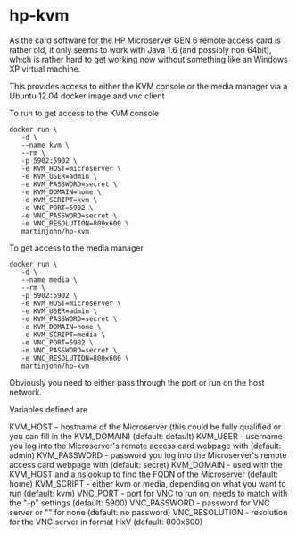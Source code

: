 # hp-kvm
As the card software for the HP Microserver GEN 6 remote access card is rather old, it only seems to work with Java 1.6 (and possibly non 64bit), which is rather hard to get working now without something like an Windows XP virtual machine.

This provides access to either the KVM console or the media manager via a Ubuntu 12.04 docker image and vnc client

To run to get access to the KVM console

    docker run \
       -d \
       --name kvm \
       --rm \
       -p 5902:5902 \
       -e KVM_HOST=microserver \
       -e KVM_USER=admin \
       -e KVM_PASSWORD=secret \
       -e KVM_DOMAIN=home \
       -e KVM_SCRIPT=kvm \
       -e VNC_PORT=5902 \
       -e VNC_PASSWORD=secret \
       -e VNC_RESOLUTION=800x600 \
       martinjohn/hp-kvm

To get access to the media manager

    docker run \
       -d \
       --name media \
       --rm \
       -p 5902:5902 \
       -e KVM_HOST=microserver \
       -e KVM_USER=admin \
       -e KVM_PASSWORD=secret \
       -e KVM_DOMAIN=home \
       -e KVM_SCRIPT=media \
       -e VNC_PORT=5902 \
       -e VNC_PASSWORD=secret \
       -e VNC_RESOLUTION=800x600 \
       martinjohn/hp-kvm

Obviously you need to either pass through the port or run on the host network.

Variables defined are

KVM_HOST - hostname of the Microserver (this could be fully qualified or you can fill in the KVM_DOMAIN) (default: default)
KVM_USER - username you log into the Microserver's remote access card webpage with (default: admin)
KVM_PASSWORD - password you log into the Microserver's remote access card webpage with (default: secret)
KVM_DOMAIN - used with the KVM_HOST and a nslookup to find the FQDN of the Microserver (default: home)
KVM_SCRIPT - either kvm or media, depending on what you want to run (default: kvm)
VNC_PORT - port for VNC to run on, needs to match with the "-p" settings (default: 5900)
VNC_PASSWORD - password for VNC server or "" for none (default: no password)
VNC_RESOLUTION - resolution for the VNC server in format HxV (default: 800x600)
